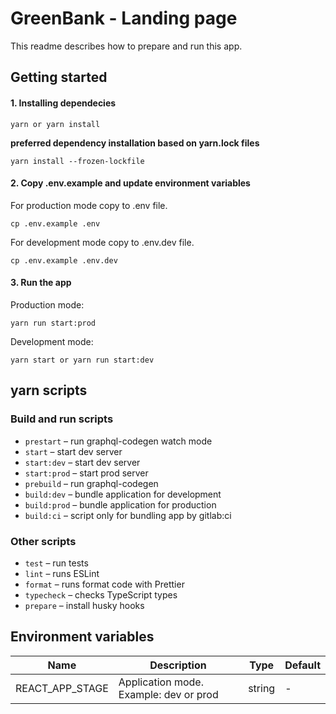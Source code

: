 # GreenBank - Landing page

This readme describes how to prepare and run this app.


## Getting started

#### 1. Installing dependecies  
```
yarn or yarn install 
```

**preferred dependency installation based on yarn.lock files**
```
yarn install --frozen-lockfile
```

#### 2. Copy .env.example and update environment variables
For production mode copy to .env file.
```
cp .env.example .env
```
For development mode copy to .env.dev file.
```
cp .env.example .env.dev
```

#### 3. Run the app
Production mode: 
```
yarn run start:prod
```
Development mode: 
```
yarn start or yarn run start:dev
```

## yarn scripts
### Build and run scripts

- `prestart` – run graphql-codegen watch mode
- `start` – start dev server
- `start:dev` – start dev server
- `start:prod` – start prod server
- `prebuild` – run graphql-codegen
- `build:dev` – bundle application for development
- `build:prod` – bundle application for production
- `build:ci` – script only for bundling app by gitlab:ci

### Other scripts
- `test` – run tests
- `lint` – runs ESLint
- `format` – runs format code with Prettier
- `typecheck` – checks TypeScript types
- `prepare` – install husky hooks

## Environment variables

| Name                                 | Description                            | Type    | Default |
| ------------------------------------ | -------------------------------------- | ------- | ------- |
| REACT_APP_STAGE                      | Application mode. Example: dev or prod | string  | -       |

